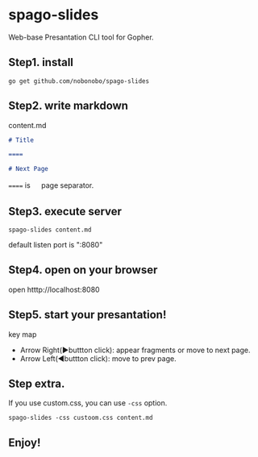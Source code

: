 # spago-slides

Web-base Presantation CLI tool for Gopher.

## Step1. install

```shell
go get github.com/nobonobo/spago-slides
```

## Step2. write markdown

content.md

```markdown
# Title

====

# Next Page
```

`====` is 　 page separator.

## Step3. execute server

```shell
spago-slides content.md
```

default listen port is ":8080"

## Step4. open on your browser

open htttp://localhost:8080

## Step5. start your presantation!

key map

- Arrow Right(▶️buttton click): appear fragments or move to next page.
- Arrow Left(◀️buttton click): move to prev page.

## Step extra.

If you use custom.css, you can use `-css` option.

```shell
spago-slides -css custoom.css content.md
```

## Enjoy!
